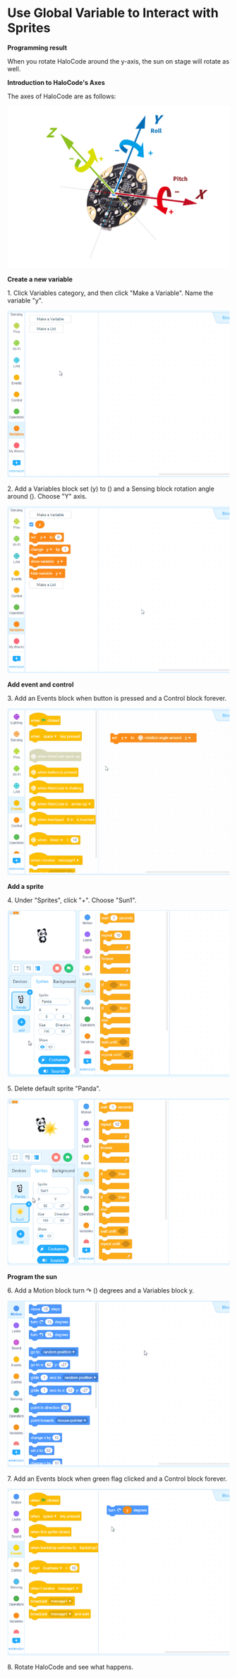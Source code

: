 # Use Global Variable to Interact with Sprites

**Programming result**

When you rotate HaloCode around the y-axis, the sun on stage will rotate as well.

**Introduction to HaloCode's Axes**

The axes of HaloCode are as follows:

![](<../../../../.gitbook/assets/0 (3).png>)

**Create a new variable**

1\. Click Variables category, and then click "Make a Variable". Name the variable "y".

![](<../../../../.gitbook/assets/1 (16).gif>)

2\. Add a Variables block set (y) to () and a Sensing block rotation angle around (). Choose "Y" axis.

![](<../../../../.gitbook/assets/2 (4).gif>)

**Add event and control**

3\. Add an Events block when button is pressed and a Control block forever.

![](<../../../../.gitbook/assets/3 (13).gif>)

**Add a sprite**

4\. Under "Sprites", click "+". Choose "Sun1".

![](<../../../../.gitbook/assets/4 (8).gif>)

5\. Delete default sprite "Panda".

![](<../../../../.gitbook/assets/5 (10).gif>)

**Program the sun**

6\. Add a Motion block turn ↷ () degrees and a Variables block y.

![](<../../../../.gitbook/assets/6 (10).gif>)

7\. Add an Events block when green flag clicked and a Control block forever.

![](<../../../../.gitbook/assets/7 (2).gif>)

8\. Rotate HaloCode and see what happens.

